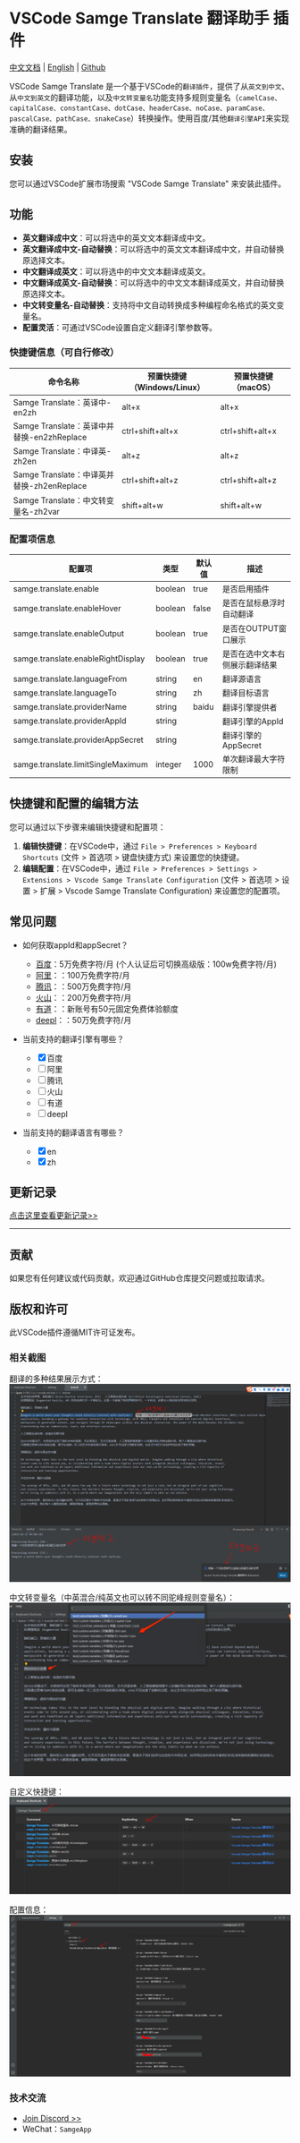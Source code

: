 # VSCode Samge Translate 翻译助手 插件

[中文文档](README-zh.md) | [English](README.md) | [Github](https://github.com/Samge0/vscode-samge-translate) <br>

VSCode Samge Translate 是一个基于VSCode的`翻译插件`，提供了从`英文到中文`、从`中文到英文`的翻译功能，以及`中文转变量名`功能支持多规则变量名（`camelCase、capitalCase、constantCase、dotCase、headerCase、noCase、paramCase、pascalCase、pathCase、snakeCase`）转换操作。使用百度/其他`翻译引擎API`来实现准确的翻译结果。

## 安装

您可以通过VSCode扩展市场搜索 "VSCode Samge Translate" 来安装此插件。

## 功能

- **英文翻译成中文**：可以将选中的英文文本翻译成中文。
- **英文翻译成中文-自动替换**：可以将选中的英文文本翻译成中文，并自动替换原选择文本。
- **中文翻译成英文**：可以将选中的中文文本翻译成英文。
- **中文翻译成英文-自动替换**：可以将选中的中文文本翻译成英文，并自动替换原选择文本。
- **中文转变量名-自动替换**：支持将中文自动转换成多种编程命名格式的英文变量名。
- **配置灵活**：可通过VSCode设置自定义翻译引擎参数等。

### 快捷键信息（可自行修改）

| 命令名称 | 预置快捷键（Windows/Linux） | 预置快捷键（macOS） |
| --- | --- | --- |
| Samge Translate：英译中-en2zh | alt+x | alt+x |
| Samge Translate：英译中并替换-en2zhReplace | ctrl+shift+alt+x | ctrl+shift+alt+x |
| Samge Translate：中译英-zh2en | alt+z | alt+z |
| Samge Translate：中译英并替换-zh2enReplace | ctrl+shift+alt+z | ctrl+shift+alt+z |
| Samge Translate：中文转变量名-zh2var | shift+alt+w | shift+alt+w |

### 配置项信息

| 配置项 | 类型 | 默认值 | 描述 |
| --- | --- | --- | --- |
| samge.translate.enable | boolean | true | 是否启用插件 |
| samge.translate.enableHover | boolean | false | 是否在鼠标悬浮时自动翻译 |
| samge.translate.enableOutput | boolean | true | 是否在OUTPUT窗口展示 |
| samge.translate.enableRightDisplay | boolean | true | 是否在选中文本右侧展示翻译结果 |
| samge.translate.languageFrom | string | en | 翻译源语言 |
| samge.translate.languageTo | string | zh | 翻译目标语言 |
| samge.translate.providerName | string | baidu | 翻译引擎提供者 |
| samge.translate.providerAppId | string |  | 翻译引擎的AppId |
| samge.translate.providerAppSecret | string |  | 翻译引擎的AppSecret |
| samge.translate.limitSingleMaximum | integer | 1000 | 单次翻译最大字符限制 |


## 快捷键和配置的编辑方法

您可以通过以下步骤来编辑快捷键和配置项：

1. **编辑快捷键**：在VSCode中，通过 `File > Preferences > Keyboard Shortcuts` (文件 > 首选项 > 键盘快捷方式) 来设置您的快捷键。
2. **编辑配置**：在VSCode中，通过 `File > Preferences > Settings > Extensions > Vscode Samge Translate Configuration` (文件 > 首选项 > 设置 > 扩展 > Vscode Samge Translate Configuration) 来设置您的配置项。

## 常见问题

- 如何获取appId和appSecret？
    - [百度](https://api.fanyi.baidu.com/api/trans/product/prodinfo)：5万免费字符/月 (个人认证后可切换高级版：100w免费字符/月)
    - [阿里](https://www.aliyun.com/product/ai/base_alimt?source=5176.11533457&userCode=wsnup3vv)：：100万免费字符/月
    - [腾讯](https://cloud.tencent.com/document/product/551/35017?fromSource=gwzcw.1293314.1293314.1293314&cps_key=963fb04b6aae26f0014088af393dccf1)：：500万免费字符/月
    - [火山](https://www.volcengine.com/docs/4640/68515)：：200万免费字符/月
    - [有道](https://ai.youdao.com/DOCSIRMA/html/trans/price/wbfy/index.html)：：新账号有50元固定免费体验额度
    - [deepl](https://www.deepl.com/zh/pro#developer)：：50万免费字符/月

- 当前支持的翻译引擎有哪些？
    - <input type="checkbox" checked>百度</input>
    - <input type="checkbox">阿里</input>
    - <input type="checkbox">腾讯</input>
    - <input type="checkbox">火山</input>
    - <input type="checkbox">有道</input>
    - <input type="checkbox">deepl</input>

- 当前支持的翻译语言有哪些？
    - <input type="checkbox" checked>en</input>
    - <input type="checkbox" checked>zh</input>

## 更新记录

[点击这里查看更新记录>>](./CHANGELOG.md)

---

## 贡献

如果您有任何建议或代码贡献，欢迎通过GitHub仓库提交问题或拉取请求。

## 版权和许可

此VSCode插件遵循MIT许可证发布。


### 相关截图
翻译的多种结果展示方式：
![TranslateDisplayStyle](./screenshot/TranslateDisplayStyle.png)

中文转变量名（中英混合/纯英文也可以转不同驼峰规则变量名）：
![TestCustomVariables](./screenshot/TestCustomVariables.png)

自定义快捷键：
![KeyboardShortcuts](./screenshot/KeyboardShortcuts.png)

配置信息：
![ExtensionsVscodeSamgeTranslateConfiguration](./screenshot/ExtensionsVscodeSamgeTranslateConfiguration.png)


### 技术交流
- [Join Discord >>](https://discord.com/invite/eRuSqve8CE)
- WeChat：`SamgeApp`
